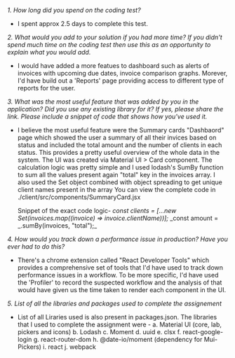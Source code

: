 _1. How long did you spend on the coding test?_

- I spent approx 2.5 days to complete this test.

_2. What would you add to your solution if you had more time? If you didn't spend much time on the coding test then use this as an opportunity to explain what you would add._

- I would have added a more featues to dashboard such as alerts of invoices with upcoming due dates, invoice comparison graphs. Morever, I'd have build out a 'Reports' page providing access to different type of reports for the user.

_3. What was the most useful feature that was added by you in the application? Did you use any existing library for it? If yes, please share the link. Please include a snippet of code that shows how you've used it._

- I believe the most useful feature were the Summary cards "Dashbaord" page which showed the user a summary of all their invices based on status and included the total amount and the number of clients in each status. This provides a pretty useful overview of the whole data in the system.
  The UI was created via Material UI > Card component. The calculation logic was pretty simple and I used lodash's SumBy function to sum all the values present again "total" key in the invoices array. I also used the Set object combined with object spreading to get unique client names present in the array
  You can view the complete code in ./client/src/components/SummaryCard.jsx

  Snippet of the exact code logic-
  _const clients = [...new Set(invoices.map((invoice) => invoice.clientName))];_
  _const amount = _.sumBy(invoices, "total");\_

_4. How would you track down a performance issue in production? Have you ever had to do this?_

- There's a chrome extension called "React Developer Tools" which provides a comprehensive set of tools that I'd have used to track down performance issues in a workflow.
  To be more specific, I'd have used the 'Profiler' to record the suspected workflow and the analysis of that would have given us the time taken to render each component in the UI.

_5. List of all the libraries and packages used to complete the assignement_

- List of all Liraries used is also present in packages.json. The libraries that I used to complete the assignment were -
  a. Material UI (core, lab, pickers and icons)
  b. Lodash
  c. Moment
  d. uuid
  e. clsx
  f. react-google-login
  g. react-router-dom
  h. @date-io/moment (dependency for Mui-Pickers)
  i. react
  j. webpack
